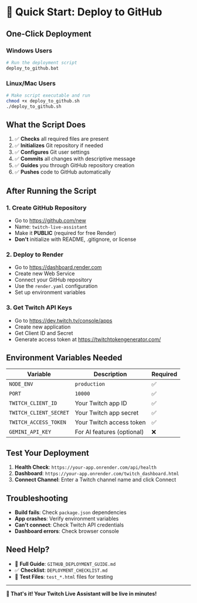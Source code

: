 # 🚀 Quick Start: Deploy to GitHub

## **One-Click Deployment**

### **Windows Users**
```bash
# Run the deployment script
deploy_to_github.bat
```

### **Linux/Mac Users**
```bash
# Make script executable and run
chmod +x deploy_to_github.sh
./deploy_to_github.sh
```

## **What the Script Does**

1. ✅ **Checks** all required files are present
2. ✅ **Initializes** Git repository if needed
3. ✅ **Configures** Git user settings
4. ✅ **Commits** all changes with descriptive message
5. ✅ **Guides** you through GitHub repository creation
6. ✅ **Pushes** code to GitHub automatically

## **After Running the Script**

### **1. Create GitHub Repository**
- Go to https://github.com/new
- Name: `twitch-live-assistant`
- Make it **PUBLIC** (required for free Render)
- **Don't** initialize with README, .gitignore, or license

### **2. Deploy to Render**
- Go to https://dashboard.render.com
- Create new Web Service
- Connect your GitHub repository
- Use the `render.yaml` configuration
- Set up environment variables

### **3. Get Twitch API Keys**
- Go to https://dev.twitch.tv/console/apps
- Create new application
- Get Client ID and Secret
- Generate access token at https://twitchtokengenerator.com/

## **Environment Variables Needed**

| Variable | Description | Required |
|----------|-------------|----------|
| `NODE_ENV` | `production` | ✅ |
| `PORT` | `10000` | ✅ |
| `TWITCH_CLIENT_ID` | Your Twitch app ID | ✅ |
| `TWITCH_CLIENT_SECRET` | Your Twitch app secret | ✅ |
| `TWITCH_ACCESS_TOKEN` | Your Twitch access token | ✅ |
| `GEMINI_API_KEY` | For AI features (optional) | ❌ |

## **Test Your Deployment**

1. **Health Check**: `https://your-app.onrender.com/api/health`
2. **Dashboard**: `https://your-app.onrender.com/twitch_dashboard.html`
3. **Connect Channel**: Enter a Twitch channel name and click Connect

## **Troubleshooting**

- **Build fails**: Check `package.json` dependencies
- **App crashes**: Verify environment variables
- **Can't connect**: Check Twitch API credentials
- **Dashboard errors**: Check browser console

## **Need Help?**

- 📖 **Full Guide**: `GITHUB_DEPLOYMENT_GUIDE.md`
- ✅ **Checklist**: `DEPLOYMENT_CHECKLIST.md`
- 🧪 **Test Files**: `test_*.html` files for testing

---

**🎉 That's it! Your Twitch Live Assistant will be live in minutes!**
